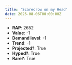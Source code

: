 ```yaml
---
title: 'Scarecrow on my Head'
date: 2025-08-06T00:00:00Z
---
```

- **RAP**: 2652
- **Value**: -1
- **Demand level**: -1
- **Trend**: -1
- **Projected?**: True
- **Hyped?**: True
- **Rare?**: True
